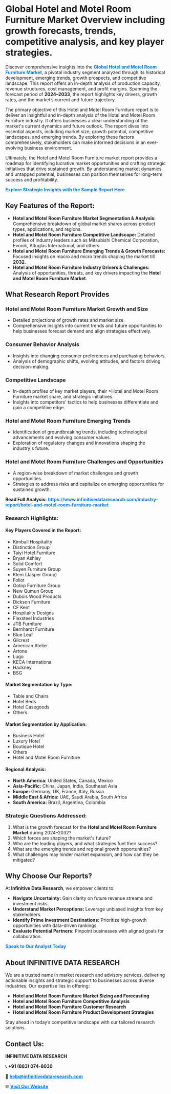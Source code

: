<h1>Global Hotel and Motel Room Furniture Market Overview including growth forecasts, trends, competitive analysis, and key player strategies.</h1>
<p>
Discover comprehensive insights into the 
<a href="https://www.infinitivedataresearch.com/industry-report/hotel-and-motel-room-furniture-market" rel="dofollow" style="color: #007BFF; text-decoration: none;"><strong>Global Hotel and Motel Room Furniture Market</strong></a>, a pivotal industry segment analyzed through its historical development, emerging trends, growth prospects, and competitive landscape. This report offers an in-depth analysis of production capacity, revenue structures, cost management, and profit margins. Spanning the forecast period of <strong>2024–2033</strong>, the report highlights key drivers, growth rates, and the market’s current and future trajectory.
</p>
<p>
The primary objective of this Hotel and Motel Room Furniture report is to deliver an insightful and in-depth analysis of the Hotel and Motel Room Furniture industry. It offers businesses a clear understanding of the market's current dynamics and future outlook. The report dives into essential aspects, including market size, growth potential, competitive landscapes, and emerging trends. By exploring these factors comprehensively, stakeholders can make informed decisions in an ever-evolving business environment.
</p>
<p>
Ultimately, the Hotel and Motel Room Furniture market report provides a roadmap for identifying lucrative market opportunities and crafting strategic initiatives that drive sustained growth. By understanding market dynamics and untapped potential, businesses can position themselves for long-term success and profitability.
</p>
<p>
<a href="https://www.infinitivedataresearch.com/request-sample/reportId=110843" style="color: #007BFF; text-decoration: none;"><strong>Explore Strategic Insights with the Sample Report Here</strong></a>
</p>

<h2>Key Features of the Report:</h2>
<ul>
<li><strong>Hotel and Motel Room Furniture Market Segmentation & Analysis:</strong> Comprehensive breakdown of global market shares across product types, applications, and regions.</li>
<li><strong>Hotel and Motel Room Furniture Competitive Landscape:</strong> Detailed profiles of industry leaders such as Mitsubishi Chemical Corporation, Evonik, Altuglas International, and others.</li>
<li><strong>Hotel and Motel Room Furniture Emerging Trends & Growth Forecasts:</strong> Focused insights on macro and micro trends shaping the market till <strong>2032</strong>.</li>
<li><strong>Hotel and Motel Room Furniture Industry Drivers & Challenges:</strong> Analysis of opportunities, threats, and key drivers impacting the <strong>Hotel and Motel Room Furniture Market</strong>.</li>
</ul>

<h2>What Research Report Provides</h2>
<h3>Hotel and Motel Room Furniture Market Growth and Size</h3>
<ul>
<li>Detailed projections of growth rates and market size.</li>
<li>Comprehensive insights into current trends and future opportunities to help businesses forecast demand and align strategies effectively.</li>
</ul>

<h3>Consumer Behavior Analysis</h3>
<ul>
<li>Insights into changing consumer preferences and purchasing behaviors.</li>
<li>Analysis of demographic shifts, evolving attitudes, and factors driving decision-making.</li>
</ul>

<h3>Competitive Landscape</h3>
<ul>
<li>In-depth profiles of key market players, their >Hotel and Motel Room Furniture market share, and strategic initiatives.</li>
<li>Insights into competitors' tactics to help businesses differentiate and gain a competitive edge.</li>
</ul>

<h3>Hotel and Motel Room Furniture Emerging Trends</h3>
<ul>
<li>Identification of groundbreaking trends, including technological advancements and evolving consumer values.</li>
<li>Exploration of regulatory changes and innovations shaping the industry's future.</li>
</ul>

<h3>Hotel and Motel Room Furniture Challenges and Opportunities</h3>
<ul>
<li>A region-wise breakdown of market challenges and growth opportunities.</li>
<li>Strategies to address risks and capitalize on emerging opportunities for sustained growth.</li>
</ul>
<p><strong>Read Full Analysis:</strong> <a href="https://www.infinitivedataresearch.com/industry-report/hotel-and-motel-room-furniture-market" rel="dofollow" style="color: #007BFF; text-decoration: none;"><strong>https://www.infinitivedataresearch.com/industry-report/hotel-and-motel-room-furniture-market</strong></a></p>
<h3>Research Highlights:</h3>
<h4>Key Players Covered in the Report:</h4>
<ul><li>Kimball Hospitality</li><li>Distinction Group</li><li>Taiyi Hotel Furniture</li><li>Bryan Ashley</li><li>Solid Comfort</li><li>Suyen Furniture Group</li><li>Klem (Jasper Group)</li><li>Foliot</li><li>Gotop Furniture Group</li><li>New Qumun Group</li><li>Dubois Wood Products</li><li>Dickson Furniture</li><li>CF Kent</li><li>Hospitality Designs</li><li>Flexsteel Industries</li><li>JTB Furniture</li><li>Bernhardt Furniture</li><li>Blue Leaf</li><li>Gilcrest</li><li>American Atelier</li><li>Artone</li><li>Lugo</li><li>KECA Internationa</li><li>Hackney</li><li>BSG</li></ul>
<h4>Market Segmentation by Type:</h4>
<ul><li>Table and Chairs</li><li>Hotel Beds</li><li>Hotel Casegoods</li><li>Others</li></ul>
<h4>Market Segmentation by Application:</h4>
<ul><li>Business Hotel</li><li>Luxury Hotel</li><li>Boutique Hotel</li><li>Others</li><li>Hotel and Motel Room Furniture</li></ul>

<h4>Regional Analysis:</h4>
<ul>
<li><strong>North America:</strong> United States, Canada, Mexico</li>
<li><strong>Asia-Pacific:</strong> China, Japan, India, Southeast Asia</li>
<li><strong>Europe:</strong> Germany, UK, France, Italy, Russia</li>
<li><strong>Middle East & Africa:</strong> UAE, Saudi Arabia, South Africa</li>
<li><strong>South America:</strong> Brazil, Argentina, Colombia</li>
</ul>

<h3>Strategic Questions Addressed:</h3>
<ol>
<li>What is the growth forecast for the <strong>Hotel and Motel Room Furniture Market</strong> during 2024–2032?</li>
<li>Which forces are shaping the market's future?</li>
<li>Who are the leading players, and what strategies fuel their success?</li>
<li>What are the emerging trends and regional growth opportunities?</li>
<li>What challenges may hinder market expansion, and how can they be mitigated?</li>
</ol>

<h2>Why Choose Our Reports?</h2>
<p>At <strong>Infinitive Data Research</strong>, we empower clients to:</p>
<ul>
<li><strong>Navigate Uncertainty:</strong> Gain clarity on future revenue streams and investment risks.</li>
<li><strong>Understand Market Perceptions:</strong> Leverage unbiased insights from key stakeholders.</li>
<li><strong>Identify Prime Investment Destinations:</strong> Prioritize high-growth opportunities with data-driven rankings.</li>
<li><strong>Evaluate Potential Partners:</strong> Pinpoint businesses with aligned goals for collaboration.</li>
</ul>
<p><a href="https://www.infinitivedataresearch.com/industry-report/hotel-and-motel-room-furniture-market" rel="dofollow" style="color: #007BFF; text-decoration: none;"><strong>Speak to Our Analyst Today</strong></a></p>

<h2>About INFINITIVE DATA RESEARCH</h2>
<p>We are a trusted name in market research and advisory services, delivering actionable insights and strategic support to businesses across diverse industries. Our expertise lies in offering:</p>
<ul>
<li><strong>Hotel and Motel Room Furniture Market Sizing and Forecasting</strong></li>
<li><strong>Hotel and Motel Room Furniture Competitive Analysis</strong></li>
<li><strong>Hotel and Motel Room Furniture Customer Research</strong></li>
<li><strong>Hotel and Motel Room Furniture Product Development Strategies</strong></li>
</ul>
<p>Stay ahead in today’s competitive landscape with our tailored research solutions.</p>

<h2>Contact Us:</h2>
<p><strong>INFINITIVE DATA RESEARCH</strong></p>
<p>📞 <strong>+91 (883) 074-8030</strong></p>
<p>📧 <strong><a href="mailto:help@infinitivedataresearch.com" style="color: #007BFF;">help@infinitivedataresearch.com</a></strong></p>
<p>🌐 <strong><a href="https://www.infinitivedataresearch.com" rel="dofollow" style="color: #007BFF;">Visit Our Website</a></strong></p>